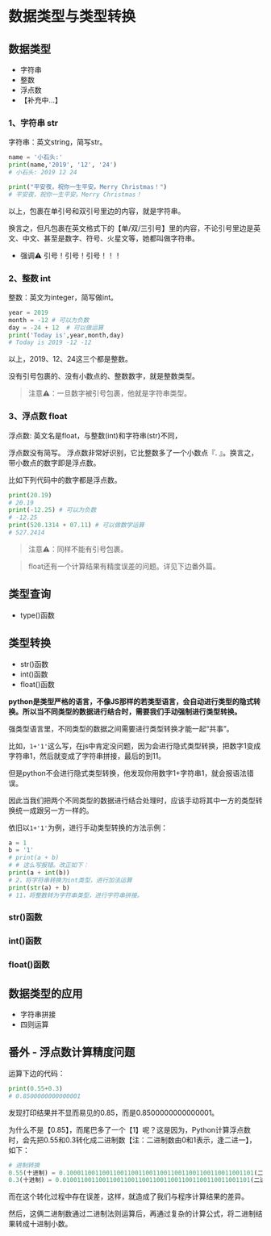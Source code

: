 # 数据类型与类型转换

## 数据类型
* 字符串  
* 整数
* 浮点数
* 【补充中...】
### 1、字符串 str
字符串：英文string，简写str。
```py
name = '小石头:'
print(name,'2019', '12', '24')
# 小石头: 2019 12 24

print("平安夜，祝你一生平安。Merry Christmas！")
# 平安夜，祝你一生平安。Merry Christmas！
```
以上，包裹在单引号和双引号里边的内容，就是字符串。

换言之，但凡包裹在英文格式下的【单/双/三引号】里的内容，不论引号里边是英文、中文、甚至是数字、符号、火星文等，她都叫做字符串。

* 强调⚠️ 引号！引号！引号！！！

### 2、整数 int
整数：英文为integer，简写做int。
```py
year = 2019
month = -12 # 可以为负数
day = -24 + 12  # 可以做运算
print('Today is',year,month,day)
# Today is 2019 -12 -12
```
以上，2019、12、24这三个都是整数。

没有引号包裹的、没有小数点的、整数数字，就是整数类型。

> 注意⚠️：一旦数字被引号包裹，他就是字符串类型。

### 3、浮点数 float
浮点数: 英文名是float，与整数(int)和字符串(str)不同，

浮点数没有简写。
浮点数非常好识别，它比整数多了一个小数点『. 』。换言之，带小数点的数字即是浮点数。

比如下列代码中的数字都是浮点数。
```py
print(20.19)
# 20.19
print(-12.25) # 可以为负数
# -12.25 
print(520.1314 + 07.11) # 可以做数学运算
# 527.2414
```
> 注意⚠️：同样不能有引号包裹。

> float还有一个计算结果有精度误差的问题。详见下边番外篇。

## 类型查询
* type()函数

## 类型转换
* str()函数
* int()函数
* float()函数

**python是类型严格的语言，不像JS那样的若类型语言，会自动进行类型的隐式转换。所以当不同类型的数据进行结合时，需要我们手动强制进行类型转换。**

强类型语言里，不同类型的数据之间需要进行类型转换才能一起“共事”。

比如，```1+'1'```这么写，在js中肯定没问题，因为会进行隐式类型转换，把数字1变成字符串1，然后就变成了字符串拼接，最后的到11。

但是python不会进行隐式类型转换，他发现你用数字1+字符串1，就会报语法错误。

因此当我们把两个不同类型的数据进行结合处理时，应该手动将其中一方的类型转换统一成跟另一方一样的。

依旧以```1+'1'```为例，进行手动类型转换的方法示例：
```py
a = 1
b = '1'
# print(a + b) 
# # 这么写报错。改正如下：
print(a + int(b)) 
# 2，将字符串转换为int类型，进行加法运算
print(str(a) + b) 
# 11，将整数转为字符串类型，进行字符串拼接。
```

### str()函数
### int()函数
### float()函数



## 数据类型的应用
* 字符串拼接
* 四则运算


## 番外 - 浮点数计算精度问题
运算下边的代码：
```py
print(0.55+0.3)
# 0.8500000000000001
```
发现打印结果并不显而易见的0.85，而是0.8500000000000001。

为什么不是【0.85】，而尾巴多了一个【1】呢？这是因为，Python计算浮点数时，会先把0.55和0.3转化成二进制数【注：二进制数由0和1表示，逢二进一】，如下：
```py
# 进制转换
0.55(十进制) = 0.1000110011001100110011001100110011001100110011001101(二进制)
0.3(十进制) = 0.0100110011001100110011001100110011001100110011001101(二进制)
```
而在这个转化过程中存在误差，这样，就造成了我们与程序计算结果的差异。

然后，这俩二进制数通过二进制法则运算后，再通过复杂的计算公式，将二进制结果转成十进制小数。